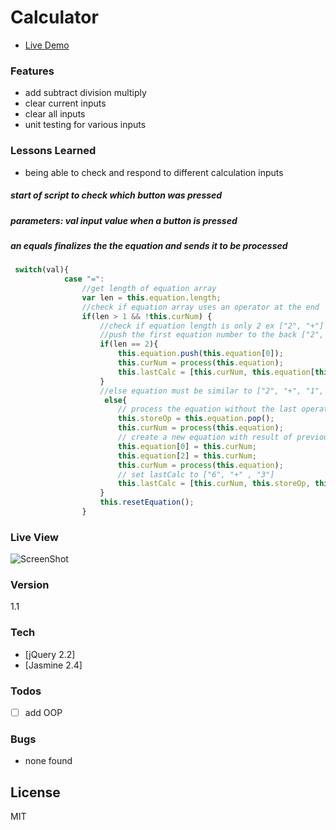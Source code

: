 # Calculator

- [Live Demo](http://nealcloud.github.io/calculator/) 

### Features
  - add subtract division multiply
  - clear current inputs
  - clear all inputs
  - unit testing for various inputs
  
### Lessons Learned
 - being able to check and respond to different calculation inputs
 
##### start of script to check which button was pressed
##### parameters: val  input value when a button is pressed
##### an equals finalizes the the equation and sends it to be processed
```javascript
 switch(val){
            case "=":
                //get length of equation array
                var len = this.equation.length;
                //check if equation array uses an operator at the end  ex ["2", "+", "1", "+"]
                if(len > 1 && !this.curNum) {
                    //check if equation length is only 2 ex ["2", "+"]
                    //push the first equation number to the back ["2", "+", "2"] and process the equation
                    if(len == 2){
                        this.equation.push(this.equation[0]);
                        this.curNum = process(this.equation);
                        this.lastCalc = [this.curNum, this.equation[this.equation.length - 2],this.equation[this.equation.length - 1]];
                    }
                    //else equation must be similar to ["2", "+", "1", "+"]
                     else{
                        // process the equation without the last operator and store it ["2", "+", "1"]    pop ["+"]
                        this.storeOp = this.equation.pop();
                        this.curNum = process(this.equation);
                        // create a new equation with result of previous calculation  ["3" , "+", "3"]
                        this.equation[0] = this.curNum;
                        this.equation[2] = this.curNum;
                        this.curNum = process(this.equation);
                        // set lastCalc to ["6", "+" , "3"]
                        this.lastCalc = [this.curNum, this.storeOp, this.equation[this.equation.length - 1]];
                    }
                    this.resetEquation();
                }
```
### Live View
![ScreenShot](https://nealcloud.github.io/assets/img/c5.png)

### Version
1.1

### Tech
* [jQuery 2.2]
* [Jasmine 2.4]

### Todos
 - [ ] add OOP

### Bugs
 - none found
 
License
----
MIT

